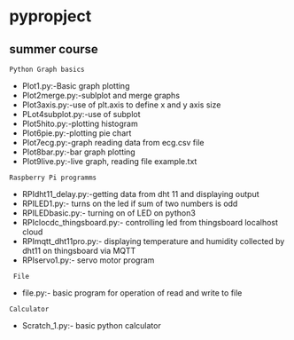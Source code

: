 # pypropject 

## summer course 

``` Python Graph basics ```
* Plot1.py:-Basic graph plotting      
* Plot2merge.py:-sublplot and merge graphs 
* Plot3axis.py:-use of plt.axis to define x and y axis size
* PLot4subplot.py:-use of subplot
* Plot5hito.py:-plotting histogram
* Plot6pie.py:-plotting pie chart 
* Plot7ecg.py:-graph reading data from ecg.csv file
* Plot8bar.py:-bar graph plotting
* Plot9live.py:-live graph, reading file example.txt

``` Raspberry Pi programms ```
* RPIdht11_delay.py:-getting data from dht 11 and displaying output
* RPILED1.py:- turns on the led if sum of two numbers is odd
* RPILEDbasic.py:- turning on of LED on python3
* RPIclocdc_thingsboard.py:- controlling led from thingsboard localhost cloud
* RPImqtt_dht11pro.py:- displaying temperature and humidity collected by dht11 on thingsboard via MQTT
* RPIservo1.py:- servo motor program

``` File```
* file.py:- basic program for operation of read and write to file

``` Calculator ```
* Scratch_1.py:- basic python calculator 

